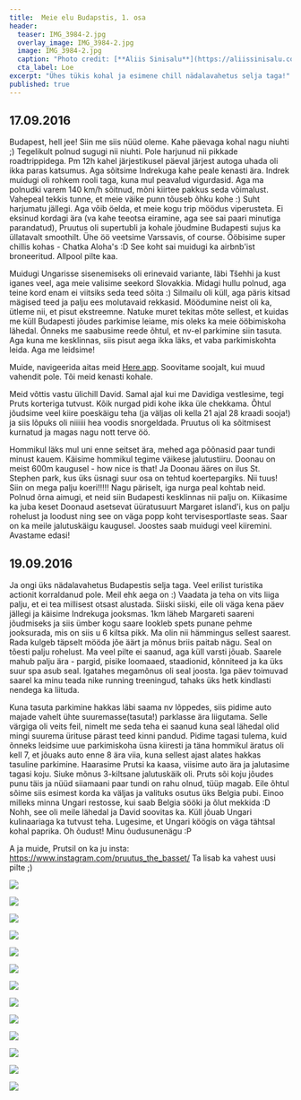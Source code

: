 ```yaml
---
title:  Meie elu Budapstis, 1. osa
header: 
  teaser: IMG_3984-2.jpg
  overlay_image: IMG_3984-2.jpg
  image: IMG_3984-2.jpg
  caption: "Photo credit: [**Aliis Sinisalu**](https://aliissinisalu.com/)"
  cta_label: Loe
excerpt: "Ühes tükis kohal ja esimene chill nädalavahetus selja taga!"
published: true
---
```

## 17.09.2016

Budapest, hell jee! Siin me siis nüüd oleme. Kahe päevaga kohal nagu niuhti ;) Tegelikult polnud sugugi nii niuhti. Pole harjunud nii pikkade roadtrippidega. Pm 12h kahel järjestikusel päeval järjest autoga uhada oli ikka paras katsumus. Aga sõitsime Indrekuga kahe peale kenasti ära. Indrek muidugi oli rohkem rooli taga, kuna mul peavalud vigurdasid. Aga ma polnudki varem 140 km/h sõitnud, mõni kiirtee pakkus seda võimalust. Vahepeal tekkis tunne, et meie väike punn tõuseb õhku kohe :) Suht harjumatu jällegi. Aga võib öelda, et meie kogu trip möödus viperusteta. Ei eksinud kordagi ära (va kahe teeotsa eiramine, aga see sai paari minutiga parandatud), Pruutus oli supertubli ja kohale jõudmine Budapesti sujus ka üllatavalt smoothilt. Ühe öö veetsime Varssavis, of course. Ööbisime super chillis kohas - Chatka Aloha's :D See koht sai muidugi ka airbnb'ist broneeritud. Allpool pilte kaa.

Muidugi Ungarisse sisenemiseks oli erinevaid variante, läbi Tšehhi ja kust iganes veel, aga meie valisime seekord Slovakkia. Midagi hullu polnud, aga teine kord enam ei viitsiks seda teed sõita :) Silmailu oli küll, aga päris kitsad mägised teed ja palju ees molutavaid rekkasid. Möödumine neist oli ka, ütleme nii, et pisut ekstreemne. Natuke muret tekitas mõte sellest, et kuidas me küll Budapesti jõudes parkimise leiame, mis oleks ka meie ööbimiskoha lähedal. Õnneks me saabusime reede õhtul, et nv-el parkimine siin tasuta. Aga kuna me kesklinnas, siis pisut aega ikka läks, et vaba parkimiskohta leida. Aga me leidsime!

Muide, navigeerida aitas meid [Here app](https://pages.here.com/app/). Soovitame soojalt, kui muud vahendit pole. Tõi meid kenasti kohale. 

Meid võttis vastu ülichill David. Samal ajal kui me Davidiga vestlesime, tegi Pruts korteriga tutvust. Kõik nurgad pidi kohe ikka üle chekkama. Õhtul jõudsime veel kiire poeskäigu teha (ja väljas oli kella 21 ajal 28 kraadi sooja!) ja siis lõpuks oli niiiiii hea voodis snorgeldada. Pruutus oli ka sõitmisest kurnatud ja magas nagu nott terve öö.

Hommikul läks mul uni enne seitset ära, mehed aga põõnasid paar tundi minust kauem. Käisime hommikul tegime väikese jalutustiiru. Doonau on meist 600m kaugusel - how nice is that! Ja Doonau ääres on ilus St. Stephen park, kus üks üsnagi suur osa on tehtud koertepargiks. Nii tuus! Siin on mega palju koeri!!!!! Nagu päriselt, iga nurga peal kohtab neid. Polnud õrna aimugi, et neid siin Budapesti kesklinnas nii palju on. Kiikasime ka juba keset Doonaud asetsevat üüratusuurt Margaret island'i, kus on palju rohelust ja loodust ning see on väga popp koht tervisesportlaste seas. Saar on ka meile jalutuskäigu kaugusel. Joostes saab muidugi veel kiiremini. Avastame edasi!

## 19.09.2016

Ja ongi üks nädalavahetus Budapestis selja taga. Veel erilist turistika actionit korraldanud pole. Meil ehk aega on :) Vaadata ja teha on vits liiga palju, et ei tea millisest otsast alustada. Siiski siiski, eile oli väga kena päev jällegi ja käisime Indrekuga jooksmas. 1km läheb Margareti saareni jõudmiseks ja siis ümber kogu saare lookleb spets punane pehme jooksurada, mis on siis u 6 kiltsa pikk. Ma olin nii hämmingus sellest saarest. Rada kulgeb täpselt mööda jõe äärt ja mõnus briis paitab nägu. Seal on tõesti palju rohelust. Ma veel pilte ei saanud, aga küll varsti jõuab. Saarele mahub palju ära - pargid, pisike loomaaed, staadionid, kõnniteed ja ka üks suur spa asub seal. Igatahes megamõnus oli seal joosta. Iga päev toimuvad saarel ka minu teada nike running treeningud, tahaks üks hetk kindlasti nendega ka liituda.

Kuna tasuta parkimine hakkas läbi saama nv lõppedes, siis pidime auto majade vahelt ühte suuremasse(tasuta!) parklasse ära liigutama. Selle värgiga oli veits feil, nimelt me seda teha ei saanud kuna seal lähedal olid mingi suurema ürituse pärast teed kinni pandud. Pidime tagasi tulema, kuid õnneks leidsime uue parkimiskoha üsna kiiresti ja täna hommikul äratus oli kell 7, et jõuaks auto enne 8 ära viia, kuna sellest ajast alates hakkas tasuline parkimine. Haarasime Prutsi ka kaasa, viisime auto ära ja jalutasime tagasi koju. Siuke mõnus 3-kiltsane jalutuskäik oli. Pruts sõi koju jõudes punu täis ja nüüd siiamaani paar tundi on rahu olnud, tüüp magab. Eile õhtul sõime siis esimest korda ka väljas ja valituks osutus üks Belgia pubi. Einoo milleks minna Ungari restosse, kui saab Belgia sööki ja õlut mekkida :D Nohh, see oli meile lähedal ja David soovitas ka. Küll jõuab Ungari kulinaariaga ka tutvust teha. Lugesime, et Ungari köögis on väga tähtsal kohal paprika. Oh õudust! Minu õudusunenägu :P

A ja muide, Prutsil on ka ju insta: https://www.instagram.com/pruutus_the_basset/ Ta lisab ka vahest uusi pilte ;)

![]({{site.baseurl}}/images/IMG_20160915_132637.jpg)

![]({{site.baseurl}}/images/IMG_20160916_165841.jpg)

![]({{site.baseurl}}/images/IMG_3958.jpg)

![]({{site.baseurl}}/images/IMG_3963.jpg)

![]({{site.baseurl}}/images/IMG_3972.jpg)

![]({{site.baseurl}}/images/IMG_3976.jpg)

![]({{site.baseurl}}/images/IMG_3981.jpg)

![]({{site.baseurl}}/images/IMG_3984.jpg)

![]({{site.baseurl}}/images/IMG_3988.jpg)

![]({{site.baseurl}}/images/IMG_3990.jpg)

![]({{site.baseurl}}/images/IMG_3993.jpg)

![]({{site.baseurl}}/images/IMG_3994.jpg)

![]({{site.baseurl}}/images/IMG_4007.jpg)





